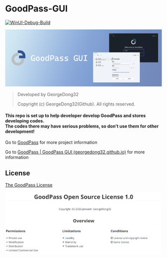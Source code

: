 # GoodPass-GUI

[![WinUI-Debug-Build](https://github.com/GeorgeDong32/GoodPass-v3/actions/workflows/WinUI-Debug-Build.yml/badge.svg)](https://github.com/GeorgeDong32/GoodPass-v3/actions/workflows/WinUI-Debug-Build.yml)

<p align="center">
  <img src="./img/GoodPass-GUI-bg1.png" alt="GoodPass" width="700">
</p>


> Developed by GeorgeDong32 
>
> Copyright (c) GeorgeDong32(Github). All rights reserved.

<h4>
This repo is set up to help developer develop GoodPass and stores developing codes.<br>
The codes there may have serious problems, so don't use them for other development!<br>
</h4>

Go to [GoodPass](https://github.com/GeorgeDong32/GoodPass) for more project information

Go to [GoodPass | GoodPass GUI (georgedong32.github.io)](https://georgedong32.github.io/GoodPass/GoodPass-GUI) for more information

## License
[The GoodPass License](https://github.com/GeorgeDong32/GoodPass/blob/main/LICENSE.md)

<p align="center">
    <img src="./img/GPOL_overview.png" width=700>
</p>
